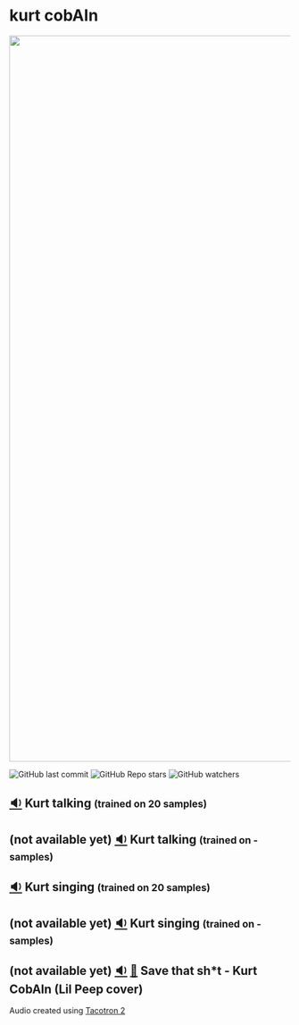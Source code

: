 # kurt cobAIn

<p align="center">
<img src="https://github.com/aritzLizoain/kurt_cobAIn/Data/kurt.jpg" width="1300"/>
</p>

![GitHub last commit](https://img.shields.io/github/last-commit/aritzLizoain/kurt_cobAIn)
![GitHub Repo stars](https://img.shields.io/github/stars/aritzLizoain/kurt_cobAIn?style=social)
![GitHub watchers](https://img.shields.io/github/watchers/aritzLizoain/kurt_cobAIn?style=social)

## [:sound:](https://www.dropbox.com/s/5axmqn29thgfuxp/Kurt_speaking_20.wav?dl=0) Kurt talking <span style="font-size:smaller;">(trained on 20 samples)</span>

## (not available yet) [:sound:]() Kurt talking <span style="font-size:smaller;">(trained on - samples)</span>

## [:sound:](https://www.dropbox.com/s/y850wk3gjvow545/Kurt_singing_20.wav?dl=0) Kurt singing <span style="font-size:smaller;">(trained on 20 samples)</span>

## (not available yet) [:sound:]() Kurt singing <span style="font-size:smaller;">(trained on - samples)</span>

## (not available yet) [:sound:]() [:movie_camera:]() Save that sh*t - Kurt CobAIn (Lil Peep cover)

Audio created using [Tacotron 2](https://github.com/NVIDIA/tacotron2)
